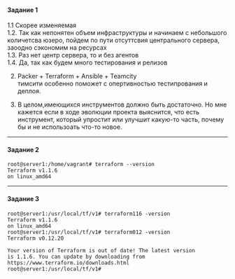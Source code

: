 <h4> Задание 1 </h4>

1.1 Скорее изменяемая<br>
1.2. Так как непонятен объем инфраструктуры и начинаем с небольшого количетсва юзеро, пойдем по пути отсуттсвия центрального сервера, заоодно сэкономим на ресурсах <br>
1.3. Раз нет центр сервера, то и без агентов<br>
1.4. Да, так как будем много тестирования и релизов <br>

2. Packer + Terraform + Ansible + Teamcity <br>
тимсити особенно поможет с опертивностью тестипрования и деплоя. 

3. В целом,имеющихся инструментов должно быть достаточно. Но мне кажется если в ходе эволюции проекта выяснится, что есть инструмент, который упростит или улучшит какую-то часть, почему бы и не использоать что-то новое. 

<hr>
<h4> Задание 2 </h4>

```
root@server1:/home/vagrant# terraform --version
Terraform v1.1.6
on linux_amd64
```

<hr>
<h4> Задание 3 </h4>


```
root@server1:/usr/local/tf/v1# terraform116 -version
Terraform v1.1.6
on linux_amd64
root@server1:/usr/local/tf/v1# terraform012 -version
Terraform v0.12.20

Your version of Terraform is out of date! The latest version
is 1.1.6. You can update by downloading from https://www.terraform.io/downloads.html
root@server1:/usr/local/tf/v1# 

```
